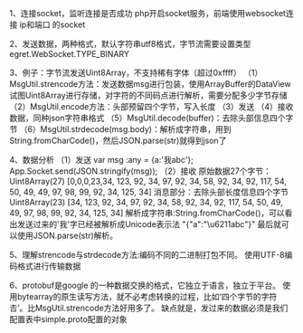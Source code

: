 

1、连接socket，监听连接是否成功
    php开启socket服务，前端使用websocket连接 ip和端口 的socket

2、发送数据，两种格式，默认字符串utf8格式，字节流需要设置类型egret.WebSocket.TYPE_BINARY


3、例子：字节流发送Uint8Array，不支持稀有字体（超过0xffff）
（1）MsgUtil.strencode方法：发送数据msg进行包装，使用ArrayBuffer的DataView试图Uint8Array进行存储，对字符的不同码点进行解析，需要分配多少字节存储
（2）MsgUtil.encode方法：头部预留四个字节，写入长度
（3）发送
（4）接收数据，同种json字符串格式
（5）MsgUtil.decode(buffer)：去除头部信息四个字节
（6）MsgUtil.strdecode(msg.body)：解析成字符串，用到String.fromCharCode()，然后JSON.parse(str)就得到json了

4、数据分析
（1）发送
var msg :any = {a:'我abc'};
App.Socket.send(JSON.stringify(msg));
（2）接收
原始数据27个字节：Uint8Array(27) [0,0,0,23,34, 123, 92, 34, 97, 92, 34, 58, 92, 34, 92, 117, 54, 50, 49, 49, 97, 98, 99, 92, 34, 125, 34]
消息部分：去除头部长度信息四个字节
Uint8Array(23) [34, 123, 92, 34, 97, 92, 34, 58, 92, 34, 92, 117, 54, 50, 49, 49, 97, 98, 99, 92, 34, 125, 34]
解析成字符串:String.fromCharCode()，可以看出发送过来的'我'字已经被解析成Unicode表示法
"{\"a\":\"\u6211abc\"}"
最后就可以使用JSON.parse(str)解析。


5、理解strencode与strdecode方法:编码不同的二进制打包不同。
使用UTF-8编码格式进行传输数据


6、protobuf是google 的一种数据交换的格式，它独立于语言，独立于平台。
使用bytearray的原生读写方法，就不必考虑转换的过程，比如‘四个字节的字符𠮷’。比MsgUtil.strencode方法好用多了。
缺点就是，发过来的数据必须是我们配置表中simple.proto配置的对象
